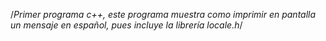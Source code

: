 /*Primer programa c++, este programa muestra como imprimir en pantalla un mensaje
en español, pues incluye la librería locale.h*/

